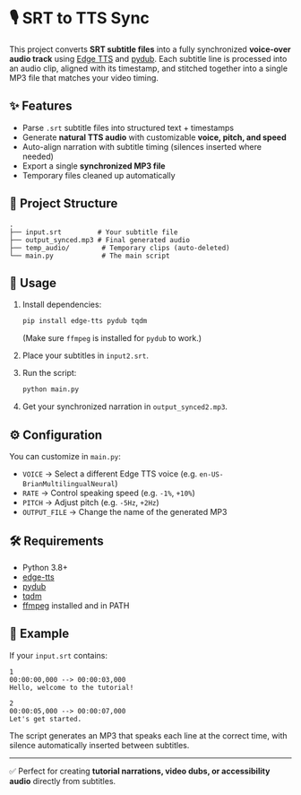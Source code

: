 # 🎙️ SRT to TTS Sync

This project converts **SRT subtitle files** into a fully synchronized **voice-over audio track** using [Edge TTS](https://github.com/rany2/edge-tts) and [pydub](https://github.com/jiaaro/pydub). Each subtitle line is processed into an audio clip, aligned with its timestamp, and stitched together into a single MP3 file that matches your video timing.

## ✨ Features

* Parse `.srt` subtitle files into structured text + timestamps
* Generate **natural TTS audio** with customizable **voice, pitch, and speed**
* Auto-align narration with subtitle timing (silences inserted where needed)
* Export a single **synchronized MP3 file**
* Temporary files cleaned up automatically

## 📂 Project Structure

```
.
├── input.srt         # Your subtitle file
├── output_synced.mp3 # Final generated audio
├── temp_audio/        # Temporary clips (auto-deleted)
└── main.py            # The main script
```

## 🚀 Usage

1. Install dependencies:

   ```bash
   pip install edge-tts pydub tqdm
   ```

   (Make sure `ffmpeg` is installed for `pydub` to work.)

2. Place your subtitles in `input2.srt`.

3. Run the script:

   ```bash
   python main.py
   ```

4. Get your synchronized narration in `output_synced2.mp3`.

## ⚙️ Configuration

You can customize in `main.py`:

* `VOICE` → Select a different Edge TTS voice (e.g. `en-US-BrianMultilingualNeural`)
* `RATE` → Control speaking speed (e.g. `-1%`, `+10%`)
* `PITCH` → Adjust pitch (e.g. `-5Hz`, `+2Hz`)
* `OUTPUT_FILE` → Change the name of the generated MP3

## 🛠️ Requirements

* Python 3.8+
* [edge-tts](https://github.com/rany2/edge-tts)
* [pydub](https://github.com/jiaaro/pydub)
* [tqdm](https://github.com/tqdm/tqdm)
* [ffmpeg](https://ffmpeg.org/) installed and in PATH

## 🎯 Example

If your `input.srt` contains:

```
1
00:00:00,000 --> 00:00:03,000
Hello, welcome to the tutorial!

2
00:00:05,000 --> 00:00:07,000
Let's get started.
```

The script generates an MP3 that speaks each line at the correct time, with silence automatically inserted between subtitles.

---

✅ Perfect for creating **tutorial narrations, video dubs, or accessibility audio** directly from subtitles.
